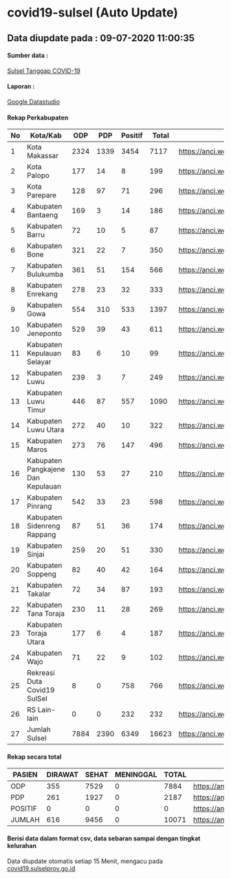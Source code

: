 
# covid19-sulsel (Auto Update)

## Data diupdate pada : 09-07-2020 11:00:35

#### Sumber data :
[Sulsel Tanggap COVID-19](https://covid19.sulselprov.go.id)

#### Laporan :
[Google Datastudio](https://datastudio.google.com/s/jythWGc1j4w)

#### Rekap Perkabupaten 
|No|Kota/Kab|ODP|PDP|Positif|Total|Link|
| --- | --- | --- | --- | --- | --- | --- |
|1|Kota Makassar|2324|1339|3454|7117|https://anci.web.id/cor/kota_makassar|
|2|Kota Palopo|177|14|8|199|https://anci.web.id/cor/kota_palopo|
|3|Kota Parepare|128|97|71|296|https://anci.web.id/cor/kota_parepare|
|4|Kabupaten Bantaeng|169|3|14|186|https://anci.web.id/cor/kabupaten_bantaeng|
|5|Kabupaten Barru|72|10|5|87|https://anci.web.id/cor/kabupaten_barru|
|6|Kabupaten Bone|321|22|7|350|https://anci.web.id/cor/kabupaten_bone|
|7|Kabupaten Bulukumba|361|51|154|566|https://anci.web.id/cor/kabupaten_bulukumba|
|8|Kabupaten Enrekang|278|23|32|333|https://anci.web.id/cor/kabupaten_enrekang|
|9|Kabupaten Gowa|554|310|533|1397|https://anci.web.id/cor/kabupaten_gowa|
|10|Kabupaten Jeneponto|529|39|43|611|https://anci.web.id/cor/kabupaten_jeneponto|
|11|Kabupaten Kepulauan Selayar|83|6|10|99|https://anci.web.id/cor/kabupaten_kepulauan_selayar|
|12|Kabupaten Luwu|239|3|7|249|https://anci.web.id/cor/kabupaten_luwu|
|13|Kabupaten Luwu Timur|446|87|557|1090|https://anci.web.id/cor/kabupaten_luwu_timur|
|14|Kabupaten Luwu Utara|272|40|10|322|https://anci.web.id/cor/kabupaten_luwu_utara|
|15|Kabupaten Maros|273|76|147|496|https://anci.web.id/cor/kabupaten_maros|
|16|Kabupaten Pangkajene Dan Kepulauan|130|53|27|210|https://anci.web.id/cor/kabupaten_pangkajene_dan_kepulauan|
|17|Kabupaten Pinrang|542|33|23|598|https://anci.web.id/cor/kabupaten_pinrang|
|18|Kabupaten Sidenreng Rappang|87|51|36|174|https://anci.web.id/cor/kabupaten_sidenreng_rappang|
|19|Kabupaten Sinjai|259|20|51|330|https://anci.web.id/cor/kabupaten_sinjai|
|20|Kabupaten Soppeng|82|40|42|164|https://anci.web.id/cor/kabupaten_soppeng|
|21|Kabupaten Takalar|72|34|87|193|https://anci.web.id/cor/kabupaten_takalar|
|22|Kabupaten Tana Toraja|230|11|28|269|https://anci.web.id/cor/kabupaten_tana_toraja|
|23|Kabupaten Toraja Utara|177|6|4|187|https://anci.web.id/cor/kabupaten_toraja_utara|
|24|Kabupaten Wajo|71|22|9|102|https://anci.web.id/cor/kabupaten_wajo|
|25|Rekreasi Duta Covid19 SulSel|8|0|758|766|https://anci.web.id/cor/rekreasi_duta_covid19_sulsel|
|26|RS Lain-lain|0|0|232|232|https://anci.web.id/cor/rs_lain-lain|
|27|Jumlah Sulsel|7884|2390|6349|16623|https://anci.web.id/cor/jumlah_sulsel|

#### Rekap secara total

| PASIEN | DIRAWAT | SEHAT | MENINGGAL | TOTAL | LINK |
| ---- | -------- | ---- | ---- |  ---- | ---- |
| ODP | 355 | 7529 | 0 | 7884 | https://anci.web.id/cor/odp_detail.html |
| PDP | 261 | 1927 | 0 | 2187 | https://anci.web.id/cor/pdp_detail.html |
| POSITIF | 0 | 0 | 0 | 0 | https://anci.web.id/cor/positif_detail.html |
| JUMLAH | 616 | 9456 | 0 | 10071 | https://anci.web.id/cor/jumlah_sulsel/ |

 
#### Berisi data dalam format csv, data sebaran sampai dengan tingkat kelurahan

Data diupdate otomatis setiap 15 Menit, mengacu pada [covid19.sulselprov.go.id](https://covid19.sulselprov.go.id)

